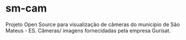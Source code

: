 # sm-cam
Projeto Open Source para visualização de câmeras do município de São Mateus - ES. Câmeras/ imagens fornecidadas pela empresa Gurisat.

